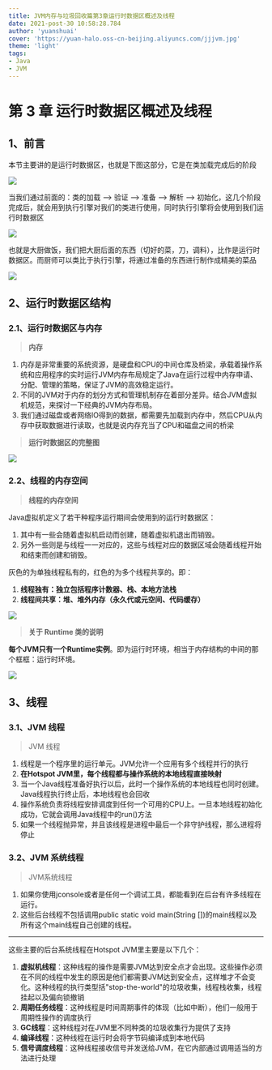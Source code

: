 ```yaml
---
title: JVM内存与垃圾回收篇第3章运行时数据区概述及线程
date: 2021-post-30 10:58:28.784
author: 'yuanshuai'
cover: 'https://yuan-halo.oss-cn-beijing.aliyuncs.com/jjjvm.jpg'
theme: 'light'
tags: 
- Java
- JVM
---
```


# 第 3 章 运行时数据区概述及线程

## 1、前言

本节主要讲的是运行时数据区，也就是下图这部分，它是在类加载完成后的阶段

![](https://hexobbblog.oss-cn-beijing.aliyuncs.com/images/jvm_first/48.png)

当我们通过前面的：类的加载 --> 验证 --> 准备 --> 解析 --> 初始化，这几个阶段完成后，就会用到执行引擎对我们的类进行使用，同时执行引擎将会使用到我们运行时数据区

![](https://hexobbblog.oss-cn-beijing.aliyuncs.com/images/jvm_first/49.png)

也就是大厨做饭，我们把大厨后面的东西（切好的菜，刀，调料），比作是运行时数据区。而厨师可以类比于执行引擎，将通过准备的东西进行制作成精美的菜品

![](https://hexobbblog.oss-cn-beijing.aliyuncs.com/images/jvm_first/50.png)

## 2、运行时数据区结构

### 2.1、运行时数据区与内存

> **内存**

1. 内存是非常重要的系统资源，是硬盘和CPU的中间仓库及桥梁，承载着操作系统和应用程序的实时运行JVM内存布局规定了Java在运行过程中内存申请、分配、管理的策略，保证了JVM的高效稳定运行。
2. 不同的JVM对于内存的划分方式和管理机制存在着部分差异。结合JVM虚拟机规范，来探讨一下经典的JVM内存布局。
3. 我们通过磁盘或者网络IO得到的数据，都需要先加载到内存中，然后CPU从内存中获取数据进行读取，也就是说内存充当了CPU和磁盘之间的桥梁

> **运行时数据区的完整图**

![](https://hexobbblog.oss-cn-beijing.aliyuncs.com/images/jvm_first/51.png)

### 2.2、线程的内存空间

> **线程的内存空间**

Java虚拟机定义了若干种程序运行期间会使用到的运行时数据区：

1. 其中有一些会随着虚拟机启动而创建，随着虚拟机退出而销毁。
2. 另外一些则是与线程一一对应的，这些与线程对应的数据区域会随着线程开始和结束而创建和销毁。

灰色的为单独线程私有的，红色的为多个线程共享的。即：

1. **线程独有：独立包括程序计数器、栈、本地方法栈**
2. **线程间共享：堆、堆外内存（永久代或元空间、代码缓存）**

![](https://hexobbblog.oss-cn-beijing.aliyuncs.com/images/jvm_first/52.png)

> **关于 Runtime 类的说明**

**每个JVM只有一个Runtime实例**。即为运行时环境，相当于内存结构的中间的那个框框：运行时环境。

![](https://hexobbblog.oss-cn-beijing.aliyuncs.com/images/jvm_first/53.png)

## 3、线程

### 3.1、JVM 线程

> JVM 线程

1. 线程是一个程序里的运行单元。JVM允许一个应用有多个线程并行的执行
2. **在Hotspot JVM里，每个线程都与操作系统的本地线程直接映射**
3. 当一个Java线程准备好执行以后，此时一个操作系统的本地线程也同时创建。Java线程执行终止后，本地线程也会回收
4. 操作系统负责将线程安排调度到任何一个可用的CPU上。一旦本地线程初始化成功，它就会调用Java线程中的run()方法
5. 如果一个线程抛异常，并且该线程是进程中最后一个非守护线程，那么进程将停止

### 3.2、JVM 系统线程

> JVM系统线程

1. 如果你使用jconsole或者是任何一个调试工具，都能看到在后台有许多线程在运行。
2. 这些后台线程不包括调用public static void main(String [])的main线程以及所有这个main线程自己创建的线程。

------

这些主要的后台系统线程在Hotspot JVM里主要是以下几个：

1. **虚拟机线程**：这种线程的操作是需要JVM达到安全点才会出现。这些操作必须在不同的线程中发生的原因是他们都需要JVM达到安全点，这样堆才不会变化。这种线程的执行类型括"stop-the-world"的垃圾收集，线程栈收集，线程挂起以及偏向锁撤销
2. **周期任务线程**：这种线程是时间周期事件的体现（比如中断），他们一般用于周期性操作的调度执行
3. **GC线程**：这种线程对在JVM里不同种类的垃圾收集行为提供了支持
4. **编译线程**：这种线程在运行时会将字节码编译成到本地代码
5. **信号调度线程**：这种线程接收信号并发送给JVM，在它内部通过调用适当的方法进行处理

